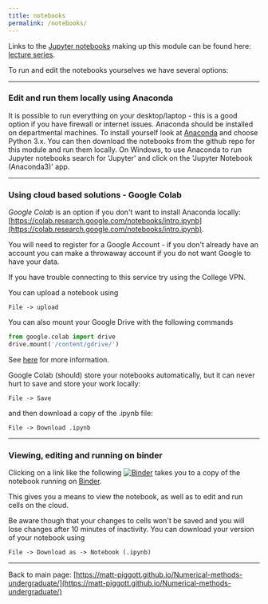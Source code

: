 ```yaml
---
title: notebooks
permalink: /notebooks/
---
```


Links to the [Jupyter notebooks](http://jupyter.org/) making up this module can be found here: 
[lecture series](http://matt-piggott.github.io/Numerical-methods-undergraduate/lecture_series/).

To run and edit the notebooks yourselves we have several options:

---

### Edit and run them locally using Anaconda
It is possible to run everything on your desktop/laptop - this is a good option if you have firewall or internet issues. Anaconda should be installed on departmental machines. To install yourself look at [Anaconda](https://www.anaconda.com/download/) and choose Python 3.x. You can then download the notebooks from the github repo for this module and run them locally.  On Windows, to use Anaconda to run Jupyter notebooks search for 'Jupyter' and click on the 'Jupyter Notebook (Anaconda3)' app.

---

### Using cloud based solutions - Google Colab

*Google Colab* is an option if you don't want to install Anaconda locally: [https://colab.research.google.com/notebooks/intro.ipynb](https://colab.research.google.com/notebooks/intro.ipynb).

You will need to register for a Google Account - if you don't already have an account you can make a throwaway account if you do not want Google to have your data.

If you have trouble connecting to this service try using the College VPN.

You can upload a notebook using

`File -> upload`

You can also mount your Google Drive with the following commands
```python
from google.colab import drive
drive.mount('/content/gdrive/')
```
See [here](https://www.marktechpost.com/2019/06/07/how-to-connect-google-colab-with-google-drive/) for more information.


Google Colab (should) store your notebooks automatically, but it can never hurt to save and store your work locally:

`File -> Save`

and then download a copy of the .ipynb file:

`File -> Download .ipynb`

---

### Viewing, editing and running on binder

Clicking on a link like the following
[![Binder](https://mybinder.org/badge_logo.svg)](https://mybinder.org/v2/gh/matt-piggott/Numerical-methods-undergraduate/HEAD?filepath=notebook%2FLecture-1-Numerical-methods-1.ipynb)
takes you to a copy of the notebook running on [Binder](https://mybinder.org/).

This gives you a means to view the notebook, as well as to edit and run cells on the cloud.

Be aware though that your changes to cells won't be saved and you will lose changes after 10 minutes of inactivity.  You can download your version of your notebook using

`File -> Download as -> Notebook (.ipynb)`

---

Back to main page: [https://matt-piggott.github.io/Numerical-methods-undergraduate/](https://matt-piggott.github.io/Numerical-methods-undergraduate/)

